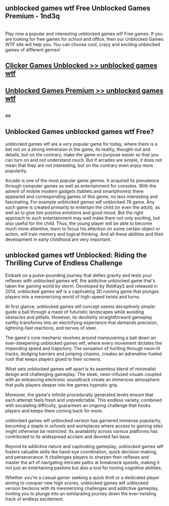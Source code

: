 ## unblocked games wtf Free Unblocked Games Premium - 1nd3q <br>
<br>
Play now a popular and interesting unblocked games wtf Free games. If you are looking for free games for school and office, then our Unblocked Games WTF site will help you. You can choose cool, crazy and exciting unblocked games of different genres!


##  [Clicker Games Unblocked >> unblocked games wtf](http://freeplayer.one?title=unblocked_games_wtf&ref=04)

##  [Unblocked Games Premium >> unblocked games wtf](http://freeplayer.one?title=unblocked_games_wtf&ref=04)
  <br>
  ##



## Unblocked Games unblocked games wtf Free?

unblocked games wtf are a very popular game for today, where there is a bet not on a strong immersion in the game, its reality, thought-out and details, but on the contrary, make the game on purpose easier so that you can turn on and not understand much. But if arcades are simple, it does not mean that they are not interesting, but on the contrary even enjoy more popularity.

Arcade is one of the most popular game genres. It acquired its prevalence through computer games as well as entertainment for consoles. With the advent of mobile modern gadgets (tablets and smartphones) there appeared and corresponding games of this genre, no less interesting and fascinating. For example unblocked games wtf unblocked 76 game. Any such game is created primarily to entertain the child (or even the adult), as well as to give him positive emotions and good mood. But the right approach to such entertainment may well make them not only exciting, but also useful for the child. Thus, the young player will be able to become much more attentive, learn to focus his attention on some certain object or action, will train memory and logical thinking. And all these abilities and their development in early childhood are very important.

##  unblocked games wtf Unblocked: Riding the Thrilling Curve of Endless Challenge

Embark on a pulse-pounding journey that defies gravity and tests your reflexes with unblocked games wtf, the addictive unblocked game that's taken the gaming world by storm. Developed by RobKayS and released in 2014, unblocked games wtf is a captivating 3D running game that plunges players into a mesmerizing world of high-speed twists and turns.

At first glance, unblocked games wtf concept seems deceptively simple: guide a ball through a maze of futuristic landscapes while avoiding obstacles and pitfalls. However, its devilishly straightforward gameplay swiftly transforms into an electrifying experience that demands precision, lightning-fast reactions, and nerves of steel.

The game's core mechanic revolves around maneuvering a ball down an ever-steepening unblocked games wtf, where every movement dictates the impending speed and trajectory. The sensation of hurtling through neon-lit tracks, dodging barriers and jumping chasms, creates an adrenaline-fueled rush that keeps players glued to their screens.

What sets unblocked games wtf apart is its seamless blend of minimalist design and challenging gameplay. The sleek, neon-infused visuals coupled with an entrancing electronic soundtrack create an immersive atmosphere that pulls players deeper into the games hypnotic grip.

Moreover, the game's infinite procedurally generated levels ensure that each attempt feels fresh and unpredictable. This endless variety, combined with escalating difficulty, guarantees an ongoing challenge that hooks players and keeps them coming back for more.

unblocked games wtf unblocked version has garnered immense popularity, becoming a staple in schools and workplaces where access to gaming sites might otherwise be restricted. Its availability across various platforms has contributed to its widespread acclaim and devoted fan base.

Beyond its addictive nature and captivating gameplay, unblocked games wtf fosters valuable skills like hand-eye coordination, quick decision-making, and perseverance. It challenges players to sharpen their reflexes and master the art of navigating intricate paths at breakneck speeds, making it not just an entertaining pastime but also a tool for honing cognitive abilities.

Whether you're a casual gamer seeking a quick thrill or a dedicated player aiming to conquer new high scores, unblocked games wtf unblocked version beckons with its mesmerizing challenges and addictive gameplay, inviting you to plunge into an exhilarating journey down the ever-twisting track of endless excitement.
